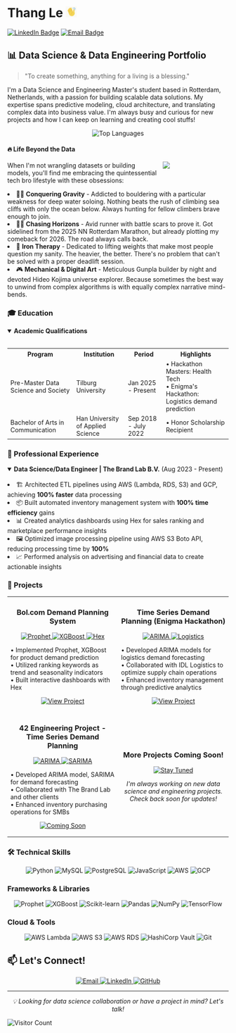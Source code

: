 <h1> Thang Le <img src="hand.gif" alt="Waving Hand" width="25" height="25" /></h1>

[![LinkedIn Badge](https://img.shields.io/badge/LinkedIn-0077B5?style=for-the-badge&logo=linkedin&logoColor=white)](https://www.linkedin.com/in/thang-le-cong/)
[![Email Badge](https://img.shields.io/badge/Email-D14836?style=for-the-badge&logo=gmail&logoColor=white)](mailto:lethang031200@gmail.com)

<h2> 📊 Data Science & Data Engineering Portfolio</h2>

> "To create something, anything for a living is a blessing."

<p>I'm a Data Science and Engineering Master's student based in Rotterdam, Netherlands, with a passion for building scalable data solutions. My expertise spans predictive modeling, cloud architecture, and translating complex data into business value. I'm always busy and curious for new projects and how I can keep on learning and creating cool stuffs!</p>

<p align="center">
  <img src="https://github-readme-stats.vercel.app/api/top-langs/?username=Thangwasd123&layout=compact&theme=radical" alt="Top Languages" />
</p>

<h4>🔥 Life Beyond the Data</h4>

<img src="Mallorca Gif.gif" width="150" height="auto" align="right" style="margin-left: 10px; margin-bottom: 10px;">

<p>When I'm not wrangling datasets or building models, you'll find me embracing the quintessential tech bro lifestyle with these obsessions:</p>

<li>🧗‍♂️ <b>Conquering Gravity</b> - Addicted to bouldering with a particular weakness for deep water soloing. Nothing beats the rush of climbing sea cliffs with only the ocean below. Always hunting for fellow climbers brave enough to join.</li>
<li>🏃‍♂️ <b>Chasing Horizons</b> - Avid runner with battle scars to prove it. Got sidelined from the 2025 NN Rotterdam Marathon, but already plotting my comeback for 2026. The road always calls back.</li>
<li>💪 <b>Iron Therapy</b> - Dedicated to lifting weights that make most people question my sanity. The heavier, the better. There's no problem that can't be solved with a proper deadlift session.</li>
<li>🎮 <b>Mechanical & Digital Art</b> - Meticulous Gunpla builder by night and devoted Hideo Kojima universe explorer. Because sometimes the best way to unwind from complex algorithms is with equally complex narrative mind-bends.</li>

<h3> 🎓 Education</h3>

<details open>
<summary><b>Academic Qualifications</b></summary>
<br>

<table>
  <tr>
    <th>Program</th>
    <th>Institution</th>
    <th>Period</th>
    <th>Highlights</th>
  </tr>
  <tr>
    <td>Pre-Master Data Science and Society</td>
    <td>Tilburg University</td>
    <td>Jan 2025 - Present</td>
    <td>• Hackathon Masters: Health Tech<br>• Enigma's Hackathon: Logistics demand prediction</td>
  </tr>
  <tr>
    <td>Bachelor of Arts in Communication</td>
    <td>Han University of Applied Science</td>
    <td>Sep 2018 - July 2022</td>
    <td>• Honor Scholarship Recipient</td>
  </tr>
</table>
</details>

<h3> 💼 Professional Experience</h3>

<details open>
<summary><b>Data Science/Data Engineer | The Brand Lab B.V.</b> (Aug 2023 - Present)</summary>
<br>

<li> 🏗️ Architected ETL pipelines using AWS (Lambda, RDS, S3) and GCP, achieving <b>100% faster</b> data processing</li>
<li>📦 Built automated inventory management system with <b>100% time efficiency</b> gains</li>
<li>📊 Created analytics dashboards using Hex for sales ranking and marketplace performance insights</li>
<li>🖼️ Optimized image processing pipeline using AWS S3 Boto API, reducing processing time by <b>100%</b></li>
<li>📈 Performed analysis on advertising and financial data to create actionable insights</li>

</details>

<h3>🚀 Projects </h3>

<div align="center">
<table>
  <tr>
    <td width="50%">
      <h3 align="center">Bol.com Demand Planning System</h3>
      <p align="center">
        <a href="#" target="_blank">
          <img src="https://img.shields.io/badge/Prophet-FF6F00?style=for-the-badge&logo=python&logoColor=white" alt="Prophet"/>
          <img src="https://img.shields.io/badge/XGBoost-76B900?style=for-the-badge&logo=python&logoColor=white" alt="XGBoost"/>
          <img src="https://img.shields.io/badge/Hex-764ABC?style=for-the-badge&logo=hex&logoColor=white" alt="Hex"/>
        </a>
      </p>
      <p>
        • Implemented Prophet, XGBoost for product demand prediction<br>
        • Utilized ranking keywords as trend and seasonality indicators<br>
        • Built interactive dashboards with Hex
      </p>
      <p align="center">
        <a href="#" target="_blank">
          <img src="https://img.shields.io/badge/View_Project-4285F4?style=for-the-badge&logo=googlechrome&logoColor=white" alt="View Project"/>
        </a>
      </p>
    </td>
    <td width="50%">
      <h3 align="center">Time Series Demand Planning (Enigma Hackathon)</h3>
      <p align="center">
        <a href="#" target="_blank">
          <img src="https://img.shields.io/badge/ARIMA-3776AB?style=for-the-badge&logo=python&logoColor=white" alt="ARIMA"/>
          <img src="https://img.shields.io/badge/Logistics-FFA500?style=for-the-badge&logo=data&logoColor=white" alt="Logistics"/>
        </a>
      </p>
      <p>
        • Developed ARIMA models for logistics demand forecasting<br>
        • Collaborated with IDL Logistics to optimize supply chain operations<br>
        • Enhanced inventory management through predictive analytics
      </p>
      <p align="center">
        <a href="Enigma's%20Hackathon%20-%20IDL%20Logistics.md" target="_blank">
          <img src="https://img.shields.io/badge/View_Project-4285F4?style=for-the-badge&logo=googlechrome&logoColor=white" alt="View Project"/>
        </a>
      </p>
    </td>
  </tr>
  <tr>
    <td width="50%">
      <h3 align="center">42 Engineering Project - Time Series Demand Planning</h3>
      <p align="center">
        <a href="#" target="_blank">
          <img src="https://img.shields.io/badge/ARIMA-3776AB?style=for-the-badge&logo=python&logoColor=white" alt="ARIMA"/>
          <img src="https://img.shields.io/badge/SARIMA-004D40?style=for-the-badge&logo=python&logoColor=white" alt="SARIMA"/>
        </a>
      </p>
      <p>
        • Developed ARIMA model, SARIMA for demand forecasting<br>
        • Collaborated with The Brand Lab and other clients<br>
        • Enhanced inventory purchasing operations for SMBs
      </p>
      <p align="center">
        <a href="#" target="_blank">
          <img src="https://img.shields.io/badge/Coming_Soon-808080?style=for-the-badge&logo=github&logoColor=white" alt="Coming Soon"/>
        </a>
      </p>
    </td>
    <td width="50%">
      <h3 align="center">More Projects Coming Soon!</h3>
      <p align="center">
        <a href="#" target="_blank">
          <img src="https://img.shields.io/badge/Stay_Tuned-000000?style=for-the-badge&logo=github&logoColor=white" alt="Stay Tuned"/>
        </a>
      </p>
      <p align="center">
        <i>I'm always working on new data science and engineering projects. Check back soon for updates!</i>
      </p>
    </td>
  </tr>
</table>
</div>

<h3> 🛠️ Technical Skills</h3>

<p align="center">
  <img src="https://img.shields.io/badge/Python-3776AB?style=for-the-badge&logo=python&logoColor=white" alt="Python" />
  <img src="https://img.shields.io/badge/MySQL-4479A1?style=for-the-badge&logo=mysql&logoColor=white" alt="MySQL" />
  <img src="https://img.shields.io/badge/PostgreSQL-316192?style=for-the-badge&logo=postgresql&logoColor=white" alt="PostgreSQL" />
  <img src="https://img.shields.io/badge/JavaScript-F7DF1E?style=for-the-badge&logo=javascript&logoColor=black" alt="JavaScript" />
  <img src="https://img.shields.io/badge/AWS-232F3E?style=for-the-badge&logo=amazon-aws&logoColor=white" alt="AWS" />
  <img src="https://img.shields.io/badge/GCP-4285F4?style=for-the-badge&logo=google-cloud&logoColor=white" alt="GCP" />
</p>

<h3> Frameworks & Libraries</h3>
<p align="center">
  <img src="https://img.shields.io/badge/Prophet-00A6D6?style=for-the-badge&logo=meta&logoColor=white" alt="Prophet" />
  <img src="https://img.shields.io/badge/XGBoost-76B900?style=for-the-badge&logo=xgboost&logoColor=white" alt="XGBoost" />
  <img src="https://img.shields.io/badge/Scikit_Learn-F7931E?style=for-the-badge&logo=scikit-learn&logoColor=white" alt="Scikit-learn" />
  <img src="https://img.shields.io/badge/Pandas-150458?style=for-the-badge&logo=pandas&logoColor=white" alt="Pandas" />
  <img src="https://img.shields.io/badge/NumPy-013243?style=for-the-badge&logo=numpy&logoColor=white" alt="NumPy" />
  <img src="https://img.shields.io/badge/TensorFlow-FF6F00?style=for-the-badge&logo=tensorflow&logoColor=white" alt="TensorFlow" />
</p>

<h3> Cloud & Tools </h3>
<p align="center">
  <img src="https://img.shields.io/badge/AWS_Lambda-FF9900?style=for-the-badge&logo=amazonaws&logoColor=white" alt="AWS Lambda" />
  <img src="https://img.shields.io/badge/AWS_S3-569A31?style=for-the-badge&logo=amazons3&logoColor=white" alt="AWS S3" />
  <img src="https://img.shields.io/badge/AWS_RDS-527FFF?style=for-the-badge&logo=amazonrds&logoColor=white" alt="AWS RDS" />
  <img src="https://img.shields.io/badge/HashiCorp_Vault-000000?style=for-the-badge&logo=vault&logoColor=white" alt="HashiCorp Vault" />
  <img src="https://img.shields.io/badge/Git-F05032?style=for-the-badge&logo=git&logoColor=white" alt="Git" />
</p>

<h2> 📫 Let's Connect!</h2>

<p align="center">
  <a href="mailto:lethang031200@gmail.com">
    <img src="https://img.shields.io/badge/Email-D14836?style=for-the-badge&logo=gmail&logoColor=white" alt="Email"/>
  </a>
  <a href="https://www.linkedin.com/in/thang-le-cong/">
    <img src="https://img.shields.io/badge/LinkedIn-0077B5?style=for-the-badge&logo=linkedin&logoColor=white" alt="LinkedIn"/>
  </a>
  <a href="https://github.com/Thangwasd123">
    <img src="https://img.shields.io/badge/GitHub-100000?style=for-the-badge&logo=github&logoColor=white" alt="GitHub"/>
  </a>
</p>

---

<p align="center">
  <i>💡 Looking for data science collaboration or have a project in mind? Let's talk!</i>
</p>

![Visitor Count](https://visitor-badge.laobi.icu/badge?page_id=Thangwasd123.Thangwasd123)
